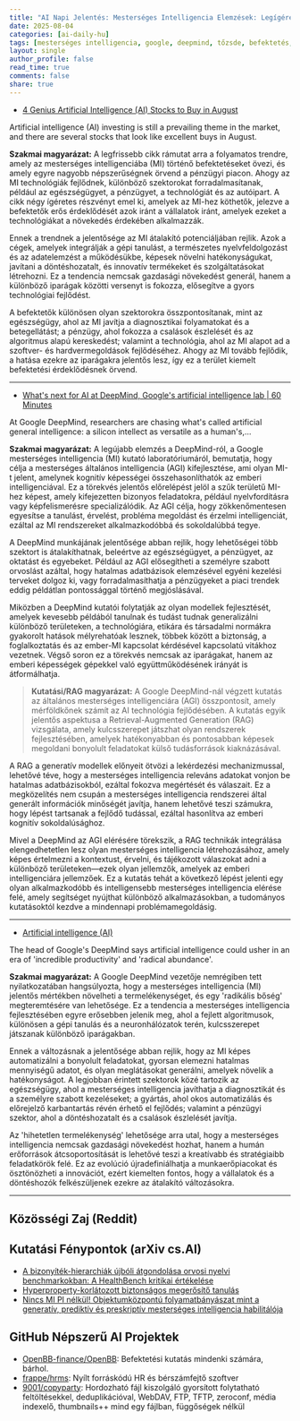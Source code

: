 ```yaml
---
title: "AI Napi Jelentés: Mesterséges Intelligencia Elemzések: Legígéretesebb Részvények, a DeepMind Jövőképe az Általános Intelligenciáról és a Termelékenység Jövője (2025-08-04)"
date: 2025-08-04
categories: [ai-daily-hu]
tags: [mesterséges intelligencia, google, deepmind, tőzsde, befektetés, termelékenység, technológia]
layout: single
author_profile: false
read_time: true
comments: false
share: true
---
```

- [4 Genius Artificial Intelligence (AI) Stocks to Buy in August](https://www.fool.com/investing/2025/08/03/4-genius-artificial-intelligence-ai-stocks-to-buy/)

Artificial intelligence (AI) investing is still a prevailing theme in the market, and there are several stocks that look like excellent buys in August.

**Szakmai magyarázat:**
A legfrissebb cikk rámutat arra a folyamatos trendre, amely az mesterséges intelligenciába (MI) történő befektetéseket övezi, és amely egyre nagyobb népszerűségnek örvend a pénzügyi piacon. Ahogy az MI technológiák fejlődnek, különböző szektorokat forradalmasítanak, például az egészségügyet, a pénzügyet, a technológiát és az autóipart. A cikk négy ígéretes részvényt emel ki, amelyek az MI-hez köthetők, jelezve a befektetők erős érdeklődését azok iránt a vállalatok iránt, amelyek ezeket a technológiákat a növekedés érdekében alkalmazzák.

Ennek a trendnek a jelentősége az MI átalakító potenciáljában rejlik. Azok a cégek, amelyek integrálják a gépi tanulást, a természetes nyelvfeldolgozást és az adatelemzést a működésükbe, képesek növelni hatékonyságukat, javítani a döntéshozatalt, és innovatív termékeket és szolgáltatásokat létrehozni. Ez a tendencia nemcsak gazdasági növekedést generál, hanem a különböző iparágak közötti versenyt is fokozza, elősegítve a gyors technológiai fejlődést.

A befektetők különösen olyan szektorokra összpontosítanak, mint az egészségügy, ahol az MI javítja a diagnosztikai folyamatokat és a betegellátást; a pénzügy, ahol fokozza a csalások észlelését és az algoritmus alapú kereskedést; valamint a technológia, ahol az MI alapot ad a szoftver- és hardvermegoldások fejlődéséhez. Ahogy az MI tovább fejlődik, a hatása ezekre az iparágakra jelentős lesz, így ez a terület kiemelt befektetési érdeklődésnek örvend.

---
- [What's next for AI at DeepMind, Google's artificial intelligence lab | 60 Minutes](https://www.cbsnews.com/video/demis-hassabis-ai-deepmind-60-minutes-video-2025-08-03/)

At Google DeepMind, researchers are chasing what's called artificial general intelligence: a silicon intellect as versatile as a human's,...

**Szakmai magyarázat:**
A legújabb elemzés a DeepMind-ról, a Google mesterséges intelligencia (MI) kutató laboratóriumáról, bemutatja, hogy célja a mesterséges általános intelligencia (AGI) kifejlesztése, ami olyan MI-t jelent, amelynek kognitív képességei összehasonlíthatók az emberi intelligenciával. Ez a törekvés jelentős előrelépést jelöl a szűk területű MI-hez képest, amely kifejezetten bizonyos feladatokra, például nyelvfordításra vagy képfelismerésre specializálódik. Az AGI célja, hogy zökkenőmentesen egyesítse a tanulást, érvelést, probléma megoldást és érzelmi intelligenciát, ezáltal az MI rendszereket alkalmazkodóbbá és sokoldalúbbá tegye.

A DeepMind munkájának jelentősége abban rejlik, hogy lehetőségei több szektort is átalakíthatnak, beleértve az egészségügyet, a pénzügyet, az oktatást és egyebeket. Például az AGI elősegítheti a személyre szabott orvoslást azáltal, hogy hatalmas adatbázisok elemzésével egyéni kezelési terveket dolgoz ki, vagy forradalmasíthatja a pénzügyeket a piaci trendek eddig példátlan pontossággal történő megjóslásával.

Miközben a DeepMind kutatói folytatják az olyan modellek fejlesztését, amelyek kevesebb példából tanulnak és tudást tudnak generalizálni különböző területeken, a technológiára, etikára és társadalmi normákra gyakorolt hatások mélyrehatóak lesznek, többek között a biztonság, a foglalkoztatás és az ember-MI kapcsolat kérdésével kapcsolatú vitákhoz vezetnek. Végső soron ez a törekvés nemcsak az iparágakat, hanem az emberi képességek gépekkel való együttműködésének irányát is átformálhatja.

> **Kutatási/RAG magyarázat:**
> A Google DeepMind-nál végzett kutatás az általános mesterséges intelligenciára (AGI) összpontosít, amely mérföldkőnek számít az AI technológia fejlődésében. A kutatás egyik jelentős aspektusa a Retrieval-Augmented Generation (RAG) vizsgálata, amely kulcsszerepet játszhat olyan rendszerek fejlesztésében, amelyek hatékonyabban és pontosabban képesek megoldani bonyolult feladatokat külső tudásforrások kiaknázásával.

A RAG a generatív modellek előnyeit ötvözi a lekérdezési mechanizmussal, lehetővé téve, hogy a mesterséges intelligencia releváns adatokat vonjon be hatalmas adatbázisokból, ezáltal fokozva megértését és válaszait. Ez a megközelítés nem csupán a mesterséges intelligencia rendszerei által generált információk minőségét javítja, hanem lehetővé teszi számukra, hogy lépést tartsanak a fejlődő tudással, ezáltal hasonlítva az emberi kognitív sokoldalúsághoz.

Mivel a DeepMind az AGI elérésére törekszik, a RAG technikák integrálása elengedhetetlen lesz olyan mesterséges intelligencia létrehozásához, amely képes értelmezni a kontextust, érvelni, és tájékozott válaszokat adni a különböző területeken—ezek olyan jellemzők, amelyek az emberi intelligenciára jellemzőek. Ez a kutatás tehát a következő lépést jelenti egy olyan alkalmazkodóbb és intelligensebb mesterséges intelligencia elérése felé, amely segítséget nyújthat különböző alkalmazásokban, a tudományos kutatásoktól kezdve a mindennapi problémamegoldásig.

---
- [Artificial intelligence (AI)](https://www.theguardian.com/technology/artificialintelligenceai/2025/aug/04/all)

The head of Google's DeepMind says artificial intelligence could usher in an era of 'incredible productivity' and 'radical abundance'.

**Szakmai magyarázat:**
A Google DeepMind vezetője nemrégiben tett nyilatkozatában hangsúlyozta, hogy a mesterséges intelligencia (MI) jelentős mértékben növelheti a termelékenységet, és egy 'radikális bőség' megteremtésére van lehetősége. Ez a tendencia a mesterséges intelligencia fejlesztésében egyre erősebben jelenik meg, ahol a fejlett algoritmusok, különösen a gépi tanulás és a neuronhálózatok terén, kulcsszerepet játszanak különböző iparágakban.

Ennek a változásnak a jelentősége abban rejlik, hogy az MI képes automatizálni a bonyolult feladatokat, gyorsan elemezni hatalmas mennyiségű adatot, és olyan meglátásokat generálni, amelyek növelik a hatékonyságot. A legjobban érintett szektorok közé tartozik az egészségügy, ahol a mesterséges intelligencia javíthatja a diagnosztikát és a személyre szabott kezeléseket; a gyártás, ahol okos automatizálás és előrejelző karbantartás révén érhető el fejlődés; valamint a pénzügyi szektor, ahol a döntéshozatalt és a csalások észlelését javítja.

Az 'hihetetlen termelékenység' lehetősége arra utal, hogy a mesterséges intelligencia nemcsak gazdasági növekedést hozhat, hanem a humán erőforrások átcsoportosítását is lehetővé teszi a kreatívabb és stratégiaibb feladatkörök felé. Ez az evolúció újradefiniálhatja a munkaerőpiacokat és ösztönözheti a innovációt, ezért kiemelten fontos, hogy a vállalatok és a döntéshozók felkészüljenek ezekre az átalakító változásokra.

---
## Közösségi Zaj (Reddit)

## Kutatási Fénypontok (arXiv cs.AI)
- [A bizonyíték-hierarchiák újbóli átgondolása orvosi nyelvi benchmarkokban: A HealthBench kritikai értékelése](https://arxiv.org/abs/2508.00081)
- [Hyperproperty-korlátozott biztonságos megerősítő tanulás](https://arxiv.org/abs/2508.00106)
- [Nincs MI PI nélkül! Objektumközpontú folyamatbányászat mint a generatív, prediktív és preskriptív mesterséges intelligencia habilitálója](https://arxiv.org/abs/2508.00116)

## GitHub Népszerű AI Projektek
- [OpenBB-finance/OpenBB](OpenBB-finance/OpenBB): Befektetési kutatás mindenki számára, bárhol.
- [frappe/hrms](frappe/hrms): Nyílt forráskódú HR és bérszámfejtő szoftver
- [9001/copyparty](9001/copyparty): Hordozható fájl kiszolgáló gyorsított folytatható feltöltésekkel, deduplikációval, WebDAV, FTP, TFTP, zeroconf, média indexelő, thumbnails++ mind egy fájlban, függőségek nélkül